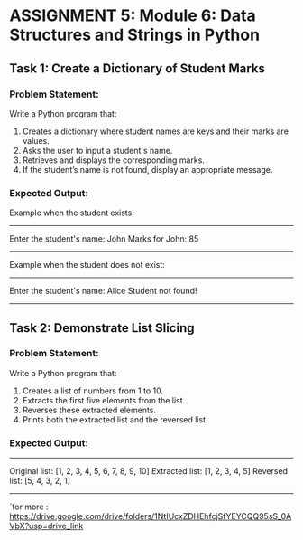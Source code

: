 # ASSIGNMENT 5: Module 6: Data Structures and Strings in Python

## Task 1: Create a Dictionary of Student Marks

### Problem Statement:
Write a Python program that:
1. Creates a dictionary where student names are keys and their marks are values.
2. Asks the user to input a student's name.
3. Retrieves and displays the corresponding marks.
4. If the student’s name is not found, display an appropriate message.

### Expected Output:
Example when the student exists:

---

Enter the student's name: John 
Marks for John: 85

---


Example when the student does not exist:

---

Enter the student's name: Alice Student not found!

---


## Task 2: Demonstrate List Slicing

### Problem Statement:
Write a Python program that:
1. Creates a list of numbers from 1 to 10.
2. Extracts the first five elements from the list.
3. Reverses these extracted elements.
4. Prints both the extracted list and the reversed list.

### Expected Output:

---

Original list: [1, 2, 3, 4, 5, 6, 7, 8, 9, 10] 
Extracted list: [1, 2, 3, 4, 5] 
Reversed list: [5, 4, 3, 2, 1]

---
`for more : https://drive.google.com/drive/folders/1NtIUcxZDHEhfcjSfYEYCQQ95sS_0AVbX?usp=drive_link
